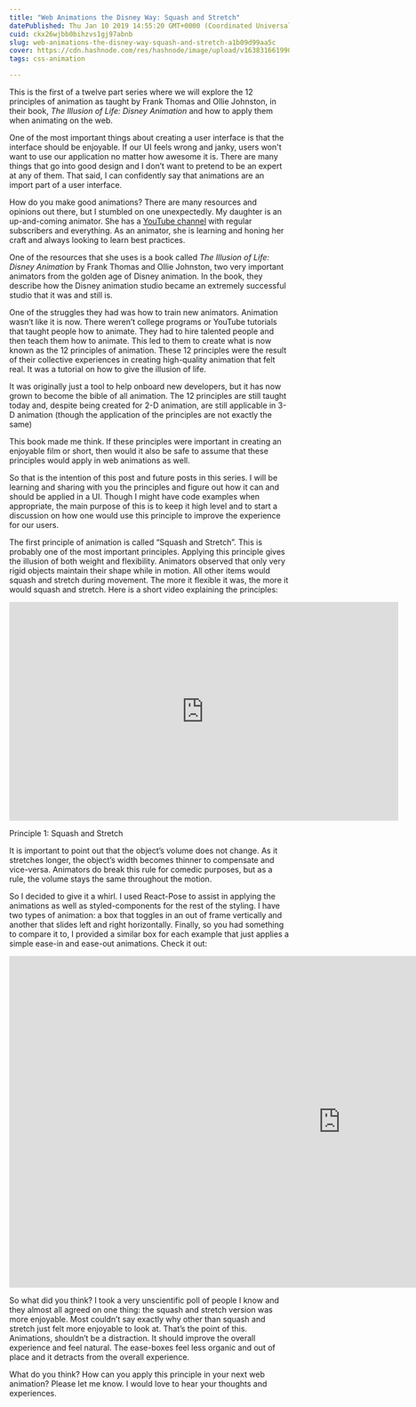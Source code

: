 ```yaml
---
title: "Web Animations the Disney Way: Squash and Stretch"
datePublished: Thu Jan 10 2019 14:55:20 GMT+0000 (Coordinated Universal Time)
cuid: ckx26wjbb0bihzvs1gj97abnb
slug: web-animations-the-disney-way-squash-and-stretch-a1b09d99aa5c
cover: https://cdn.hashnode.com/res/hashnode/image/upload/v1638316619902/akDYA0Jmi.png
tags: css-animation

---
```


This is the first of a twelve part series where we will explore the 12 principles of animation as taught by Frank Thomas and Ollie Johnston, in their book, *The Illusion of Life: Disney Animation* and how to apply them when animating on the web.

One of the most important things about creating a user interface is that the interface should be enjoyable. If our UI feels wrong and janky, users won't want to use our application no matter how awesome it is. There are many things that go into good design and I don’t want to pretend to be an expert at any of them. That said, I can confidently say that animations are an import part of a user interface.

How do you make good animations? There are many resources and opinions out there, but I stumbled on one unexpectedly. My daughter is an up-and-coming animator. She has a [YouTube channel](https://www.youtube.com/channel/UCA9eP3nl-eMIRhpVMfTyW1A) with regular subscribers and everything. As an animator, she is learning and honing her craft and always looking to learn best practices.

One of the resources that she uses is a book called *The Illusion of Life: Disney Animation* by Frank Thomas and Ollie Johnston, two very important animators from the golden age of Disney animation. In the book, they describe how the Disney animation studio became an extremely successful studio that it was and still is.

One of the struggles they had was how to train new animators. Animation wasn’t like it is now. There weren’t college programs or YouTube tutorials that taught people how to animate. They had to hire talented people and then teach them how to animate. This led to them to create what is now known as the 12 principles of animation. These 12 principles were the result of their collective experiences in creating high-quality animation that felt real. It was a tutorial on how to give the illusion of life.

It was originally just a tool to help onboard new developers, but it has now grown to become the bible of all animation. The 12 principles are still taught today and, despite being created for 2-D animation, are still applicable in 3-D animation (though the application of the principles are not exactly the same)

This book made me think. If these principles were important in creating an enjoyable film or short, then would it also be safe to assume that these principles would apply in web animations as well.

So that is the intention of this post and future posts in this series. I will be learning and sharing with you the principles and figure out how it can and should be applied in a UI. Though I might have code examples when appropriate, the main purpose of this is to keep it high level and to start a discussion on how one would use this principle to improve the experience for our users.

The first principle of animation is called “Squash and Stretch”. This is probably one of the most important principles. Applying this principle gives the illusion of both weight and flexibility. Animators observed that only very rigid objects maintain their shape while in motion. All other items would squash and stretch during movement. The more it flexible it was, the more it would squash and stretch. Here is a short video explaining the principles:

<iframe src="https://www.youtube.com/embed/haa7n3UGyDc?feature=oembed" width="700" height="393" frameborder="0" scrolling="no"></iframe>

Principle 1: Squash and Stretch

It is important to point out that the object’s volume does not change. As it stretches longer, the object’s width becomes thinner to compensate and vice-versa. Animators do break this rule for comedic purposes, but as a rule, the volume stays the same throughout the motion.

So I decided to give it a whirl. I used React-Pose to assist in applying the animations as well as styled-components for the rest of the styling. I have two types of animation: a box that toggles in an out of frame vertically and another that slides left and right horizontally. Finally, so you had something to compare it to, I provided a similar box for each example that just applies a simple ease-in and ease-out animations. Check it out:

<iframe src="https://codesandbox.io/embed/2vw3onx6x0" width="1192" height="596" frameborder="0" scrolling="no"></iframe>

So what did you think? I took a very unscientific poll of people I know and they almost all agreed on one thing: the squash and stretch version was more enjoyable. Most couldn’t say exactly why other than squash and stretch just felt more enjoyable to look at. That’s the point of this. Animations, shouldn’t be a distraction. It should improve the overall experience and feel natural. The ease-boxes feel less organic and out of place and it detracts from the overall experience.

What do you think? How can you apply this principle in your next web animation? Please let me know. I would love to hear your thoughts and experiences.